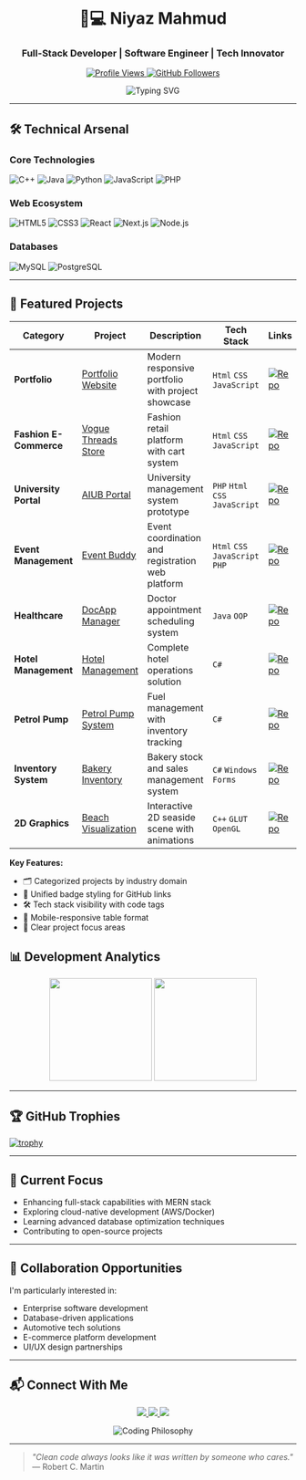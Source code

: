 <h1 align="center">👨💻 Niyaz Mahmud</h1>
<h3 align="center">Full-Stack Developer | Software Engineer | Tech Innovator</h3>

<p align="center">
  <a href="https://github.com/Niyaz-Mahmud?tab=repositories">
    <img src="https://komarev.com/ghpvc/?username=Niyaz-Mahmud&color=blueviolet&style=for-the-badge" alt="Profile Views">
  </a>
  <a href="https://github.com/Niyaz-Mahmud?tab=followers">
    <img src="https://img.shields.io/github/followers/Niyaz-Mahmud?label=Follow&style=for-the-badge&color=success" alt="GitHub Followers">
  </a>
</p>

<div align="center">
  <img src="https://readme-typing-svg.demolab.com?font=Fira+Code&weight=600&size=22&duration=3000&pause=1000&color=7E3ACE&center=true&vCenter=true&width=600&lines=Full-Stack+Developer;Systems+Architect;Database+Specialist;Open-Source+Contributor;Continuous+Learner" alt="Typing SVG">
</div>

---

## 🛠️ Technical Arsenal

### **Core Technologies**
![C++](https://img.shields.io/badge/-C++-00599C?logo=c%2B%2B&logoColor=white)
![Java](https://img.shields.io/badge/-Java-007396?logo=java&logoColor=white)
![Python](https://img.shields.io/badge/-Python-3776AB?logo=python&logoColor=white)
![JavaScript](https://img.shields.io/badge/-JavaScript-F7DF1E?logo=javascript&logoColor=black)
![PHP](https://img.shields.io/badge/-PHP-777BB4?logo=php&logoColor=white)

### **Web Ecosystem**
![HTML5](https://img.shields.io/badge/-HTML5-E34F26?logo=html5&logoColor=white)
![CSS3](https://img.shields.io/badge/-CSS3-1572B6?logo=css3&logoColor=white)
![React](https://img.shields.io/badge/-React-61DAFB?logo=react&logoColor=black)
![Next.js](https://img.shields.io/badge/-Next.js-000000?logo=next.js&logoColor=white)
![Node.js](https://img.shields.io/badge/-Node.js-339933?logo=node.js&logoColor=white)

### **Databases**
![MySQL](https://img.shields.io/badge/-MySQL-4479A1?logo=mysql&logoColor=white)
![PostgreSQL](https://img.shields.io/badge/-PostgreSQL-4169E1?logo=postgresql&logoColor=white)

---

## 🚀 Featured Projects

<div align="center">

| Category               | Project                                                                                                    | Description                                          | Tech Stack                                    | Links                                                                                                                                         |
|------------------------|------------------------------------------------------------------------------------------------------------|------------------------------------------------------|-----------------------------------------------|-----------------------------------------------------------------------------------------------------------------------------------------------|
| **Portfolio**          | [Portfolio Website](https://github.com/Niyaz-Mahmud/Portfolio-Website)                                     | Modern responsive portfolio with project showcase    | `Html` `CSS` `JavaScript`  | [![Repo](https://img.shields.io/badge/GitHub-181717?logo=github)](https://github.com/Niyaz-Mahmud/Portfolio-Website)                         |
| **Fashion E-Commerce** | [Vogue Threads Store](https://github.com/Niyaz-Mahmud/Vogue_Threads_Store)                                 | Fashion retail platform with cart system             | `Html` `CSS` `JavaScript`                       | [![Repo](https://img.shields.io/badge/GitHub-181717?logo=github)](https://github.com/Niyaz-Mahmud/Vogue_Threads_Store)                       |
| **University Portal**  | [AIUB Portal](https://github.com/Niyaz-Mahmud/Aiub_portal)                                                 | University management system prototype               | `PHP` `Html` `CSS` `JavaScript`                      | [![Repo](https://img.shields.io/badge/GitHub-181717?logo=github)](https://github.com/Niyaz-Mahmud/Aiub_portal)                                |
| **Event Management**   | [Event Buddy](https://github.com/Niyaz-Mahmud/Event_buddy)                                                 | Event coordination and registration web platform     | `Html` `CSS` `JavaScript` `PHP`                | [![Repo](https://img.shields.io/badge/GitHub-181717?logo=github)](https://github.com/Niyaz-Mahmud/Event_buddy)                                |
| **Healthcare**         | [DocApp Manager](https://github.com/Niyaz-Mahmud/DocAppoManager_Simple_Java_Project)                       | Doctor appointment scheduling system                 | `Java` `OOP`                   | [![Repo](https://img.shields.io/badge/GitHub-181717?logo=github)](https://github.com/Niyaz-Mahmud/DocAppoManager_Simple_Java_Project)         |
| **Hotel Management**   | [Hotel Management](https://github.com/Niyaz-Mahmud/Hotel_ManageMent__System)                                | Complete hotel operations solution                   | `C#`                        | [![Repo](https://img.shields.io/badge/GitHub-181717?logo=github)](https://github.com/Niyaz-Mahmud/Hotel_ManageMent__System)                    |
| **Petrol Pump**        | [Petrol Pump System](https://github.com/Niyaz-Mahmud/Petrol-Pump-Management-System)                        | Fuel management with inventory tracking              | `C#`                      | [![Repo](https://img.shields.io/badge/GitHub-181717?logo=github)](https://github.com/Niyaz-Mahmud/Petrol-Pump-Management-System)              |
| **Inventory System**   | [Bakery Inventory](https://github.com/Niyaz-Mahmud/Bakery_Inventory)                                       | Bakery stock and sales management system             | `C#` `Windows Forms`           | [![Repo](https://img.shields.io/badge/GitHub-181717?logo=github)](https://github.com/Niyaz-Mahmud/Bakery_Inventory)                           |
| **2D Graphics**        | [Beach Visualization](https://github.com/Niyaz-Mahmud/Sea_Beach_View_Using_Glut-2D_Graphics_Project)       | Interactive 2D seaside scene with animations         | `C++` `GLUT` `OpenGL`                           | [![Repo](https://img.shields.io/badge/GitHub-181717?logo=github)](https://github.com/Niyaz-Mahmud/Sea_Beach_View_Using_Glut-2D_Graphics_Project) |

</div>



**Key Features:**
- 🗂️ Categorized projects by industry domain
- 🔗 Unified badge styling for GitHub links
- 🛠️ Tech stack visibility with code tags
- 📱 Mobile-responsive table format
- 🎯 Clear project focus areas



## 📊 Development Analytics

<p align="center">
  <img height="180em" src="https://github-readme-stats.vercel.app/api?username=Niyaz-Mahmud&show_icons=true&theme=nightowl&include_all_commits=true">
  <img height="180em" src="https://github-readme-stats.vercel.app/api/top-langs/?username=Niyaz-Mahmud&layout=compact&theme=nightowl">
</p>

---

## 🏆 GitHub Trophies

[![trophy](https://github-profile-trophy.vercel.app/?username=Niyaz-Mahmud&theme=onedark&row=1&column=4)](https://github.com/ryo-ma/github-profile-trophy)

---

## 🌱 Current Focus

- Enhancing full-stack capabilities with MERN stack
- Exploring cloud-native development (AWS/Docker)
- Learning advanced database optimization techniques
- Contributing to open-source projects

---

## 🤝 Collaboration Opportunities

I'm particularly interested in:
- Enterprise software development
- Database-driven applications
- Automotive tech solutions
- E-commerce platform development
- UI/UX design partnerships

---

## 📬 Connect With Me

<p align="center">
  <a href="mailto:niyazmahmud213@gmail.com">
    <img src="https://img.shields.io/badge/Email-D14836?style=for-the-badge&logo=gmail&logoColor=white">
  </a>
  <a href="https://linkedin.com/">
    <img src="https://img.shields.io/badge/LinkedIn-0077B5?style=for-the-badge&logo=linkedin&logoColor=white">
  </a>
  <a href="https://twitter.com">
    <img src="https://img.shields.io/badge/Twitter-1DA1F2?style=for-the-badge&logo=twitter&logoColor=white">
  </a>
</p>

<p align="center">
  <img src="https://quotes-github-readme.vercel.app/api?type=horizontal&theme=dark" alt="Coding Philosophy">
</p>

---

> *"Clean code always looks like it was written by someone who cares."*  
> ― Robert C. Martin
